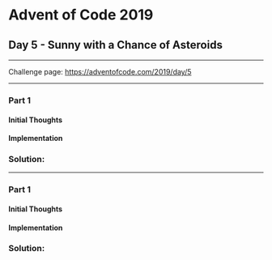 # Advent of Code 2019
## Day 5 - Sunny with a Chance of Asteroids
---
Challenge page: https://adventofcode.com/2019/day/5

---
### Part 1
#### Initial Thoughts
#### Implementation
### Solution:
---
### Part 1
#### Initial Thoughts
#### Implementation
### Solution:

